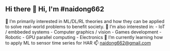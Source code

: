 ## Hi there 👋 Hi, I'm #naidong662
👀 I’m primarily interested in ML/DL/RL theories and how they can be applied to solve real-world problems to benefit society.
👀 I’m also interested in:
        - IoT / embbeded systems
        - Computer graphics / vision
        - Games development
        - Robotic
        - GPU parallel computing
        - Electronics
🌱 I’m currently learning how to apply ML to sensor time series for HAR 
📫 naidong662@gmail.com
<!--
**naidong662/naidong662** is a ✨ _special_ ✨ repository because its `README.md` (this file) appears on your GitHub profile.

Here are some ideas to get you started:

- 🔭 I’m currently working on ...
- 🌱 I’m currently learning ...
- 👯 I’m looking to collaborate on ...
- 🤔 I’m looking for help with ...
- 💬 Ask me about ...
- 📫 How to reach me: ...
- 😄 Pronouns: ...
- ⚡ Fun fact: ...
-->
